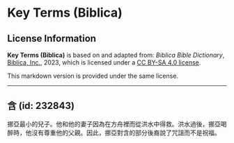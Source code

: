 # Key Terms (Biblica)

## License Information

**Key Terms (Biblica)** is based on and adapted from: _Biblica Bible Dictionary_, [Biblica, Inc.](https://www.biblica.com/), 2023, which is licensed under a [CC BY-SA 4.0 license](https://creativecommons.org/licenses/by-sa/4.0/legalcode.en).

This markdown version is provided under the same license.



--------------------------------

## 含 (id: 232843)

挪亞最小的兒子。他和他的妻子因為在方舟裡而從洪水中得救。洪水過後，挪亞喝醉時，他沒有尊重他的父親。因此，挪亞對含的部分後裔說了咒詛而不是祝福。


